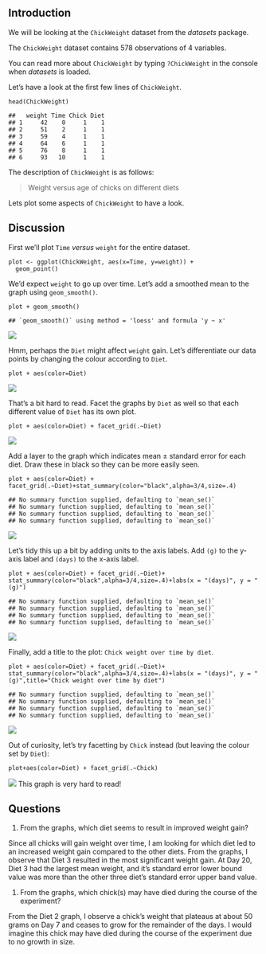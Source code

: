 Introduction
------------

We will be looking at the `ChickWeight` dataset from the *datasets*
package.

The `ChickWeight` dataset contains 578 observations of 4 variables.

You can read more about `ChickWeight` by typing `?ChickWeight` in the
console when *datasets* is loaded.

Let’s have a look at the first few lines of `ChickWeight`.

    head(ChickWeight)

    ##   weight Time Chick Diet
    ## 1     42    0     1    1
    ## 2     51    2     1    1
    ## 3     59    4     1    1
    ## 4     64    6     1    1
    ## 5     76    8     1    1
    ## 6     93   10     1    1

The description of `ChickWeight` is as follows:

> Weight versus age of chicks on different diets

Lets plot some aspects of `ChickWeight` to have a look.

Discussion
----------

First we’ll plot `Time` *versus* `weight` for the entire dataset.

    plot <- ggplot(ChickWeight, aes(x=Time, y=weight)) +
      geom_point()

We’d expect `weight` to go up over time. Let’s add a smoothed mean to
the graph using `geom_smooth()`.

    plot + geom_smooth()

    ## `geom_smooth()` using method = 'loess' and formula 'y ~ x'

![](chapter-3-assessment_files/figure-markdown_strict/time-versus-weigh-with-mean-1.png)

Hmm, perhaps the `Diet` might affect `weight` gain. Let’s differentiate
our data points by changing the colour according to `Diet`.

    plot + aes(color=Diet)

![](chapter-3-assessment_files/figure-markdown_strict/time-versus-weigh-with-mean-by-diet-1.png)

That’s a bit hard to read. Facet the graphs by `Diet` as well so that
each different value of `Diet` has its own plot.

    plot + aes(color=Diet) + facet_grid(.~Diet)

![](chapter-3-assessment_files/figure-markdown_strict/time-versus-weigh-with-mean-facetted-by-diet-1.png)

Add a layer to the graph which indicates mean ± standard error for each
diet. Draw these in black so they can be more easily seen.

    plot + aes(color=Diet) + facet_grid(.~Diet)+stat_summary(color="black",alpha=3/4,size=.4)

    ## No summary function supplied, defaulting to `mean_se()`
    ## No summary function supplied, defaulting to `mean_se()`
    ## No summary function supplied, defaulting to `mean_se()`
    ## No summary function supplied, defaulting to `mean_se()`

![](chapter-3-assessment_files/figure-markdown_strict/time-versus-weigh-with-mean-facetted-by-diet-with-mean-and-se-1.png)

Let’s tidy this up a bit by adding units to the axis labels. Add `(g)`
to the y-axis label and `(days)` to the x-axis label.

    plot + aes(color=Diet) + facet_grid(.~Diet)+ stat_summary(color="black",alpha=3/4,size=.4)+labs(x = "(days)", y = "(g)")

    ## No summary function supplied, defaulting to `mean_se()`
    ## No summary function supplied, defaulting to `mean_se()`
    ## No summary function supplied, defaulting to `mean_se()`
    ## No summary function supplied, defaulting to `mean_se()`

![](chapter-3-assessment_files/figure-markdown_strict/time-versus-weigh-with-mean-facetted-by-diet-labelled-1.png)

Finally, add a title to the plot: `Chick weight over time by diet`.

    plot + aes(color=Diet) + facet_grid(.~Diet)+ stat_summary(color="black",alpha=3/4,size=.4)+labs(x = "(days)", y = "(g)",title="Chick weight over time by diet")

    ## No summary function supplied, defaulting to `mean_se()`
    ## No summary function supplied, defaulting to `mean_se()`
    ## No summary function supplied, defaulting to `mean_se()`
    ## No summary function supplied, defaulting to `mean_se()`

![](chapter-3-assessment_files/figure-markdown_strict/time-versus-weigh-with-mean-facetted-by-diet-labelled-with-title-1.png)

Out of curiosity, let’s try facetting by `Chick` instead (but leaving
the colour set by `Diet`):

    plot+aes(color=Diet) + facet_grid(.~Chick)

![](chapter-3-assessment_files/figure-markdown_strict/time-versus-weigh-with-mean-facetted-by-chick-labelled-1.png)
This graph is very hard to read!

Questions
---------

1.  From the graphs, which diet seems to result in improved weight gain?

Since all chicks will gain weight over time, I am looking for which diet
led to an increased weight gain compared to the other diets. From the
graphs, I observe that Diet 3 resulted in the most significant weight
gain. At Day 20, Diet 3 had the largest mean weight, and it’s standard
error lower bound value was more than the other three diet’s standard
error upper band value.

1.  From the graphs, which chick(s) may have died during the course of
    the experiment?

From the Diet 2 graph, I observe a chick’s weight that plateaus at about
50 grams on Day 7 and ceases to grow for the remainder of the days. I
would imagine this chick may have died during the course of the
experiment due to no growth in size.
